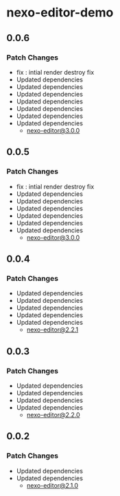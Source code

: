 # nexo-editor-demo

## 0.0.6

### Patch Changes

- fix : intial render destroy fix
- Updated dependencies
- Updated dependencies
- Updated dependencies
- Updated dependencies
- Updated dependencies
- Updated dependencies
- Updated dependencies
  - nexo-editor@3.0.0

## 0.0.5

### Patch Changes

- fix : intial render destroy fix
- Updated dependencies
- Updated dependencies
- Updated dependencies
- Updated dependencies
- Updated dependencies
- Updated dependencies
  - nexo-editor@3.0.0

## 0.0.4

### Patch Changes

- Updated dependencies
- Updated dependencies
- Updated dependencies
- Updated dependencies
- Updated dependencies
  - nexo-editor@2.2.1

## 0.0.3

### Patch Changes

- Updated dependencies
- Updated dependencies
- Updated dependencies
- Updated dependencies
  - nexo-editor@2.2.0

## 0.0.2

### Patch Changes

- Updated dependencies
- Updated dependencies
  - nexo-editor@2.1.0
